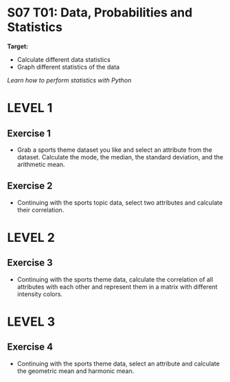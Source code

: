 # S07 T01: Data, Probabilities and Statistics

**Target:**
  * Calculate different data statistics
  * Graph different statistics of the data

_Learn how to perform statistics with Python_

# LEVEL 1

 ## Exercise 1
  - Grab a sports theme dataset you like and select an attribute from the dataset. Calculate the mode, the median, the standard deviation, and the arithmetic mean.
 
 ## Exercise 2
  - Continuing with the sports topic data, select two attributes and calculate their correlation.
  
 # LEVEL 2
 
 ## Exercise 3
  - Continuing with the sports theme data, calculate the correlation of all attributes with each other and represent them in a matrix with different intensity colors.


 # LEVEL 3
  
  ## Exercise 4
   - Continuing with the sports theme data, select an attribute and calculate the geometric mean and harmonic mean.
